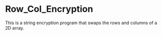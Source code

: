 # Row_Col_Encryption
 This is a string encryption program that swaps the rows and columns of a 2D array.
